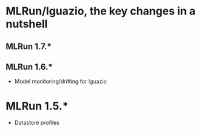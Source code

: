 # MLRun/Iguazio, the key changes in a nutshell

## MLRun 1.7.*

## MLRun 1.6.*
 - Model monitoring/drifting for Iguazio 

# MLRun 1.5.*
 - Datastore profiles
